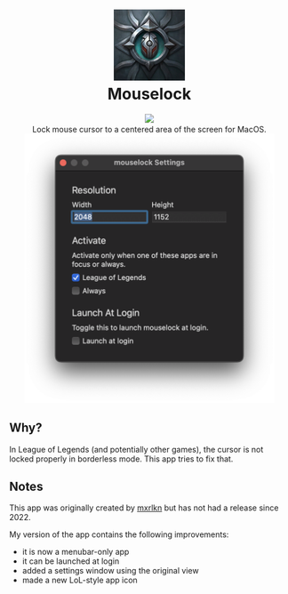 <h1 align="center">
  <img src="mouselock/Assets.xcassets/AppIcon.appiconset/128.png" />
  <br>
  Mouselock
</h1>

<p align="center">
  <a href="https://github.com/kejedi/mouselock/releases/latest">
    <img src="https://img.shields.io/github/v/release/kejedi/mouselock" />
  </a>
  <br>
  Lock mouse cursor to a centered area of the screen for MacOS.
  <br>
  <img src="screenshot.png" width="450" />
</p>


## Why?

In League of Legends (and potentially other games), the cursor is not locked properly in borderless mode. This app tries to fix that.


## Notes

This app was originally created by [mxrlkn](https://github.com/mxrlkn/mouselock) but has not had a release since 2022.

My version of the app contains the following improvements:

- it is now a menubar-only app
- it can be launched at login
- added a settings window using the original view
- made a new LoL-style app icon
